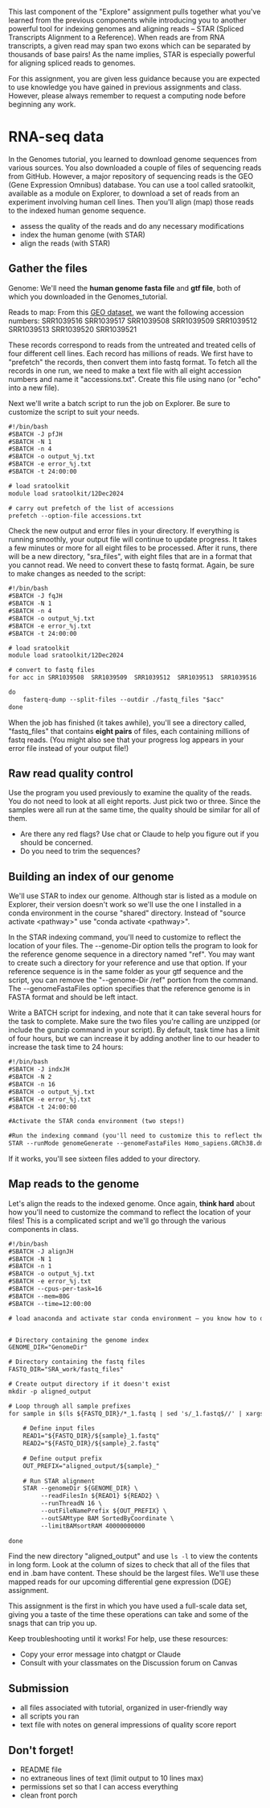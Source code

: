 This last component of the "Explore" assignment pulls together what you've learned from the previous components while introducing you to another powerful tool for indexing genomes and aligning reads – STAR (Spliced Transcripts Alignment to a Reference). When reads are from RNA transcripts, a given read may span two exons which can be separated by thousands of base pairs! As the name implies, STAR is especially powerful for aligning spliced reads to genomes. 

For this assignment, you are given less guidance because you are expected to use knowledge you have gained in previous assignments and class. However, please always remember to request a computing node before beginning any work.

# RNA-seq data

In the Genomes tutorial, you learned to download genome sequences from various sources. You also downloaded a couple of files of sequencing reads from GitHub. However, a major repository of sequencing reads is the GEO (Gene Expression Omnibus) database. You can use a tool called sratoolkit, available as a module on Explorer, to download a set of reads from an experiment involving human cell lines. Then you'll align (map) those reads to the indexed human genome sequence.

+ assess the quality of the reads and do any necessary modifications
+ index the human genome (with STAR)
+ align the reads (with STAR)

## Gather the files

Genome: We'll need the **human genome fasta file** and **gtf file**, both of which you downloaded in the Genomes_tutorial.

Reads to map: From this [GEO dataset](https://www.ncbi.nlm.nih.gov/geo/query/acc.cgi?acc=GSE52778), we want the following accession numbers: 
SRR1039516
SRR1039517
SRR1039508
SRR1039509
SRR1039512
SRR1039513
SRR1039520
SRR1039521

These records correspond to reads from the untreated and treated cells of four different cell lines. Each record has millions of reads. We first have to "prefetch" the records, then convert them into fastq format. To fetch all the records in one run, we need to make a text file with all eight accession numbers and name it "accessions.txt". Create this file using nano (or "echo" into a new file).

Next we'll write a batch script to run the job on Explorer. Be sure to customize the script to suit your needs.

```html
#!/bin/bash
#SBATCH -J pfJH
#SBATCH -N 1
#SBATCH -n 4
#SBATCH -o output_%j.txt
#SBATCH -e error_%j.txt
#SBATCH -t 24:00:00

# load sratoolkit
module load sratoolkit/12Dec2024

# carry out prefetch of the list of accessions
prefetch --option-file accessions.txt

```

Check the new output and error files in your directory. If everything is running smoothly, your output file will continue to update progress. It takes a few minutes or more for all eight files to be processed. After it runs, there will be a new directory, "sra_files", with eight files that are in a format that you cannot read. We need to convert these to fastq format. Again, be sure to make changes as needed to the script:

```html
#!/bin/bash
#SBATCH -J fqJH
#SBATCH -N 1
#SBATCH -n 4
#SBATCH -o output_%j.txt
#SBATCH -e error_%j.txt
#SBATCH -t 24:00:00

# load sratoolkit
module load sratoolkit/12Dec2024

# convert to fastq files
for acc in SRR1039508  SRR1039509  SRR1039512  SRR1039513  SRR1039516  SRR1039517  SRR1039520  SRR1039521;

do
    fasterq-dump --split-files --outdir ./fastq_files "$acc"
done
```
When the job has finished (it takes awhile), you'll see a directory called, "fastq_files" that contains **eight pairs** of files, each containing millions of fastq reads. (You might also see that your progress log appears in your error file instead of your output file!)

## Raw read quality control

Use the program you used previously to examine the quality of the reads. You do not need to look at all eight reports. Just pick two or three. Since the samples were all run at the same time, the quality should be similar for all of them.

+ Are there any red flags? Use chat or Claude to help you figure out if you should be concerned.
+ Do you need to trim the sequences?

## Building an index of our genome

We'll use STAR to index our genome. Although star is listed as a module on Explorer, their version doesn't work so we'll use the one I installed in a conda environment in the course "shared" directory. Instead of "source activate \<pathway>" use "conda activate \<pathway>".

In the STAR indexing command, you'll need to customize to reflect the location of your files. The --genome-Dir option tells the program to look for the reference genome sequence in a directory named "ref". You may want to create such a directory for your reference and use that option. If your reference sequence is in the same folder as your gtf sequence and the script, you can remove the "--genome-Dir /ref" portion from the command. The --genomeFastaFiles option specifies that the reference genome is in FASTA format and should be left intact. 

Write a BATCH script for indexing, and note that it can take several hours for the task to complete. Make sure the two files you're calling are unzipped (or include the gunzip command in your script). By default, task time has a limit of four hours, but we can increase it by adding another line to our header to increase the task time to 24 hours:

```html
#!/bin/bash
#SBATCH -J indxJH
#SBATCH -N 2
#SBATCH -n 16
#SBATCH -o output_%j.txt
#SBATCH -e error_%j.txt
#SBATCH -t 24:00:00

#Activate the STAR conda environment (two steps!)

#Run the indexing command (you'll need to customize this to reflect the locations of your files)
STAR --runMode genomeGenerate --genomeFastaFiles Homo_sapiens.GRCh38.dna_sm.primary_assembly.fa --sjdbGTFfile Homo_sapiens.GRCh38.115.gtf --runThreadN 16
```

If it works, you'll see sixteen files added to your directory.

## Map reads to the genome

Let's align the reads to the indexed genome. Once again, **think hard** about how you'll need to customize the command to reflect the location of your files! This is a complicated script and we'll go through the various components in class.

```html
#!/bin/bash
#SBATCH -J alignJH
#SBATCH -N 1
#SBATCH -n 1
#SBATCH -o output_%j.txt                   
#SBATCH -e error_%j.txt
#SBATCH --cpus-per-task=16
#SBATCH --mem=80G
#SBATCH --time=12:00:00

# load anaconda and activate star conda environment – you know how to do this!


# Directory containing the genome index
GENOME_DIR="GenomeDir"

# Directory containing the fastq files
FASTQ_DIR="SRA_work/fastq_files"

# Create output directory if it doesn't exist
mkdir -p aligned_output

# Loop through all sample prefixes
for sample in $(ls ${FASTQ_DIR}/*_1.fastq | sed 's/_1.fastq$//' | xargs -n1 basename); do
    
    # Define input files
    READ1="${FASTQ_DIR}/${sample}_1.fastq"
    READ2="${FASTQ_DIR}/${sample}_2.fastq"
    
    # Define output prefix
    OUT_PREFIX="aligned_output/${sample}_"
    
    # Run STAR alignment
    STAR --genomeDir ${GENOME_DIR} \
         --readFilesIn ${READ1} ${READ2} \
         --runThreadN 16 \
         --outFileNamePrefix ${OUT_PREFIX} \
         --outSAMtype BAM SortedByCoordinate \
         --limitBAMsortRAM 40000000000
         
done

```
Find the new directory "aligned_output" and use `ls -l` to view the contents in long form. Look at the column of sizes to check that all of the files that end in .bam have content. These should be the largest files. We'll use these mapped reads for our upcoming differential gene expression (DGE) assignment.

This assignment is the first in which you have used a full-scale data set, giving you a taste of the time these operations can take and some of the snags that can trip you up.

Keep troubleshooting until it works! For help, use these resources:

+ Copy your error message into chatgpt or Claude
+ Consult with your classmates on the Discussion forum on Canvas

## Submission
+ all files associated with tutorial, organized in user-friendly way
+ all scripts you ran
+ text file with notes on general impressions of quality score report

## Don't forget! 
+ README file
+ no extraneous lines of text (limit output to 10 lines max)
+ permissions set so that I can access everything
+ clean front porch

